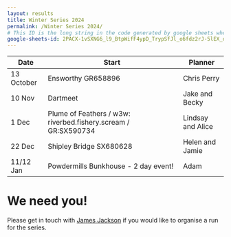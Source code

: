 ```yaml
---
layout: results
title: Winter Series 2024
permalink: /Winter Series 2024/
# This ID is the long string in the code generated by google sheets when you select File->Publish to web.
google-sheets-id: 2PACX-1vSXNG6_l9_BtpWifF4ypD_TrypSfJl_o6fdz2rJ-5lEX_onGgK5X9-Ogy2laXsUJnjB1oTzm_Z0zWts
--- 
```


| Date        | Start                      | Planner                        |
| -----       | -----                      | -------                        |
| 13 October   | Ensworthy GR658896 | Chris Perry                    |
| 10 Nov | Dartmeet | Jake and Becky |
| 1 Dec | Plume of Feathers / w3w: riverbed.fishery.scream /  GR:SX590734 | Lindsay and Alice |
| 22 Dec | Shipley Bridge SX680628 | Helen and Jamie |
| 11/12 Jan | Powdermills Bunkhouse - 2 day event!  | Adam |
 
# We need you!
Please get in touch with [James Jackson](mailto:jim7205319@gmail.com) if you would like to organise a run for the series.
